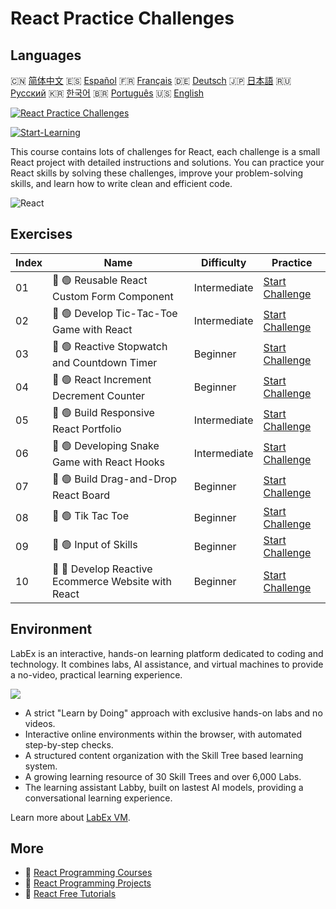 # React Practice Challenges

## Languages

🇨🇳 [简体中文](README_zh.md) 🇪🇸 [Español](README_es.md) 🇫🇷 [Français](README_fr.md) 🇩🇪 [Deutsch](README_de.md) 🇯🇵 [日本語](README_ja.md) 🇷🇺 [Русский](README_ru.md) 🇰🇷 [한국어](README_ko.md) 🇧🇷 [Português](README_pt.md) 🇺🇸 [English](README.md) 

[![React Practice Challenges](https://cover-creator.labex.io/react-practice-challenges.png)](https://labex.io/courses/react-practice-challenges)

[![Start-Learning](https://img.shields.io/badge/Start-Learning-whitesmoke?style=for-the-badge)](https://labex.io/courses/react-practice-challenges)

This course contains lots of challenges for React, each challenge is a small React project with detailed instructions and solutions. You can practice your React skills by solving these challenges, improve your problem-solving skills, and learn how to write clean and efficient code.

![React](https://img.shields.io/badge/React-whitesmoke?style=for-the-badge&logo=react)


## Exercises

|   Index | Name                                                | Difficulty   | Practice                                                                                                                      |
|---------|-----------------------------------------------------|--------------|-------------------------------------------------------------------------------------------------------------------------------|
|      01 | 🎯 🟢 Reusable React Custom Form Component          | Intermediate | <a target='_blank' href='https://labex.io/labs/react-reusable-react-custom-form-component-67586'>Start Challenge</a>          |
|      02 | 🎯 🟢 Develop Tic-Tac-Toe Game with React           | Intermediate | <a target='_blank' href='https://labex.io/labs/react-develop-tic-tac-toe-game-with-react-67587'>Start Challenge</a>           |
|      03 | 🎯 🟢 Reactive Stopwatch and Countdown Timer        | Beginner     | <a target='_blank' href='https://labex.io/labs/react-reactive-stopwatch-and-countdown-timer-67593'>Start Challenge</a>        |
|      04 | 🎯 🟢 React Increment Decrement Counter             | Beginner     | <a target='_blank' href='https://labex.io/labs/react-react-increment-decrement-counter-67585'>Start Challenge</a>             |
|      05 | 🎯 🟢 Build Responsive React Portfolio              | Intermediate | <a target='_blank' href='https://labex.io/labs/react-build-responsive-react-portfolio-67591'>Start Challenge</a>              |
|      06 | 🎯 🟢 Developing Snake Game with React Hooks        | Intermediate | <a target='_blank' href='https://labex.io/labs/react-developing-snake-game-with-react-hooks-67592'>Start Challenge</a>        |
|      07 | 🎯 🟢 Build Drag-and-Drop React Board               | Beginner     | <a target='_blank' href='https://labex.io/labs/react-build-drag-and-drop-react-board-67588'>Start Challenge</a>               |
|      08 | 🎯 🟢 Tik Tac Toe                                   | Beginner     | <a target='_blank' href='https://labex.io/labs/react-tik-tac-toe-67594'>Start Challenge</a>                                   |
|      09 | 🎯 🟢 Input of Skills                               | Beginner     | <a target='_blank' href='https://labex.io/labs/react-input-of-skills-67590'>Start Challenge</a>                               |
|      10 | 🎯 🔵 Develop Reactive Ecommerce Website with React | Beginner     | <a target='_blank' href='https://labex.io/labs/react-develop-reactive-ecommerce-website-with-react-67589'>Start Challenge</a> |

## Environment

LabEx is an interactive, hands-on learning platform dedicated to coding and technology. It combines labs, AI assistance, and virtual machines to provide a no-video, practical learning experience.

![](https://tutorial-screenshot.getvm.io/images/vm-1725247253.png)

- A strict "Learn by Doing" approach with exclusive hands-on labs and no videos.
- Interactive online environments within the browser, with automated step-by-step checks.
- A structured content organization with the Skill Tree based learning system.
- A growing learning resource of 30 Skill Trees and over 6,000 Labs.
- The learning assistant Labby, built on lastest AI models, providing a conversational learning experience.

Learn more about [LabEx VM](https://support.labex.io/using-labex/virtual-machine).

## More

- 🔗 [React Programming Courses](https://github.com/labex-labs/awesome-programming-courses)
- 🔗 [React Programming Projects](https://github.com/labex-labs/awesome-programming-projects)
- 🔗 [React Free Tutorials](https://github.com/labex-labs/react-free-tutorials)

